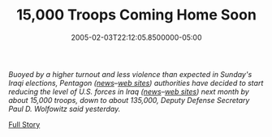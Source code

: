 ﻿---
title: 15,000 Troops Coming Home Soon
date: "2005-02-03T22:12:05.8500000-05:00"
description: Buoyed by a higher turnout and less violence than expected in
featuredImage: img/9288-featured.png
---

*Buoyed by a higher turnout and less violence than expected in Sunday's Iraqi elections, Pentagon ([news](http://us.rd.yahoo.com/DailyNews/manual/washpost/ts_washpost/a61910_2005feb3/14195550/*http://news.search.yahoo.com/search/news?fr=news-storylinks&p=%22Pentagon%22&c=&n=20&yn=c&c=news&cs=nw)–[web sites](http://us.rd.yahoo.com/DailyNews/manual/washpost/ts_washpost/a61910_2005feb3/14195550/*http://search.yahoo.com/search?fr=web-storylinks&p=Pentagon)) authorities have decided to start reducing the level of U.S. forces in Iraq ([news](http://us.rd.yahoo.com/DailyNews/manual/washpost/ts_washpost/a61910_2005feb3/14195550/*http://news.search.yahoo.com/search/news?fr=news-storylinks&p=%22Iraq%22&c=&n=20&yn=c&c=news&cs=nw)–[web sites](http://us.rd.yahoo.com/DailyNews/manual/washpost/ts_washpost/a61910_2005feb3/14195550/*http://search.yahoo.com/search?fr=web-storylinks&p=Iraq)) next month by about 15,000 troops, down to about 135,000, Deputy Defense Secretary Paul D. Wolfowitz said yesterday.*

[Full Story](http://story.news.yahoo.com/news?tmpl=story2&u=/washpost/20050204/ts_washpost/a61910_2005feb3)

